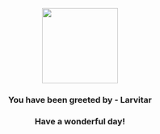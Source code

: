 <p align="center">
    <img src="https://raw.githubusercontent.com/PokeAPI/sprites/master/sprites/pokemon/246.png" width="150" height="150">
</p>
<h3 align="center">You have been greeted by - <b>Larvitar</b></h3>
<h3 align="center">Have a wonderful day!</h3>
